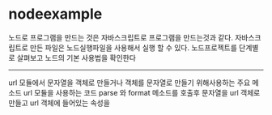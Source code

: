 nodeexample
========================

노드로 프로그램을 만드는 것은 자바스크립트로 프로그램을 만드는것과 같다. 자바스크립트로 만든 파일은 노드실행파일을 사용해서 실행 할 수 있다. 노드프로젝트를 단계별로 살펴보고 노드의 기본 사용법을 확인한다

----------------------------------------

url 모듈에서 문자열을 객체로 만들거나 객체를 문자열로 만들기 위해사용하는 주요 메소드 
url 모듈을 사용하는 코드
parse 와 format 메소드를 호출후 문자열을 url 객체로 만들고 url 객체에 들어있는 속성을 
